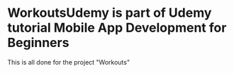 # WorkoutsUdemy is part of Udemy tutorial Mobile App Development for Beginners 
This is all done for the project "Workouts"

